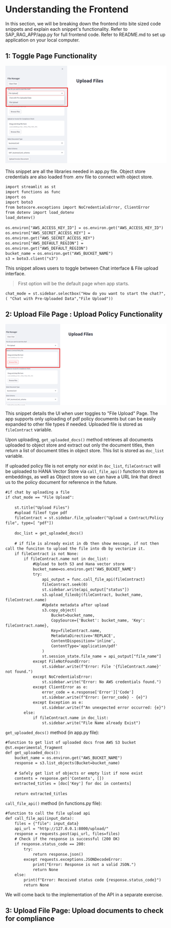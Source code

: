 # Understanding the Frontend 

In this section, we will be breaking down the frontend into bite sized code snippets and explain each snippet's functionality. Refer to SAP_RAG_APP/app.py for full frontend code. Refer to README.md to set up application on your local computer. 

## 1: Toggle Page Functionality 

![Toggle Page](assets/Togglechat.png)

This snippet are all the libraries needed in app.py file. Object store credentials are also loaded from .env file to connect with object store.
```
import streamlit as st 
import functions as func
import os
import boto3
from botocore.exceptions import NoCredentialsError, ClientError
from dotenv import load_dotenv
load_dotenv()

os.environ["AWS_ACCESS_KEY_ID"] = os.environ.get("AWS_ACCESS_KEY_ID")
os.environ["AWS_SECRET_ACCESS_KEY"] = os.environ.get("AWS_SECRET_ACCESS_KEY")
os.environ["AWS_DEFAULT_REGION"] = os.environ.get("AWS_DEFAULT_REGION")
bucket_name = os.environ.get("AWS_BUCKET_NAME")
s3 = boto3.client("s3")
```

This snippet allows users to toggle between Chat interface & File upload interface. 
> First option will be the default page when app starts. 
```
chat_mode = st.sidebar.selectbox("How do you want to start the chat?", ( "Chat with Pre-Uploaded Data","File Upload"))
```

## 2: Upload File Page : Upload Policy Functionality 

![Upload Policy](assets/UploadPolicy.png)

This snippet details the UI when user toggles to "File Upload" Page. The app supports only uploading of pdf policy documents but can be easily expanded to other file types if needed. Uploaded file is stored as ``fileContract`` variable.

Upon uploading, ``get_uploaded_docs()`` method retrieves all documents uploaded to object store and extract out only the document titles, then return a list of document titles in object store. This list is stored as ``doc_list`` variable.

If uploaded policy file is not empty nor exist in ``doc_list``, ``fileContract`` will be uploaded to HANA Vector Store via ``call_file_api()`` function to store as embeddings, as well as Object store so we can have a URL link that direct us to the policy document for reference in the future.
```
#if chat by uploading a file
if chat_mode == "File Upload":

    st.title("Upload Files")
    #upload fileof type pdf
    fileContract = st.sidebar.file_uploader("Upload a Contract/Policy file", type=[ "pdf"])

    doc_list = get_uploaded_docs()

    # if file is already exist in db then show message, if not then call the funciton to upload the file into db by vectorize it.
    if fileContract is not None:
        if fileContract.name not in doc_list:
            #Upload to both S3 and Hana vector store
            bucket_name=os.environ.get("AWS_BUCKET_NAME")
            try:
                api_output = func.call_file_api(fileContract)
                fileContract.seek(0)
                st.sidebar.write(api_output["status"])
                s3.upload_fileobj(fileContract, bucket_name, fileContract.name)
                #Update metadata after upload
                s3.copy_object(
                    Bucket=bucket_name,
                    CopySource={'Bucket': bucket_name, 'Key': fileContract.name},
                    Key=fileContract.name,
                    MetadataDirective='REPLACE',
                    ContentDisposition='inline',
                    ContentType='application/pdf'
                )
                st.session_state.file_name = api_output["file_name"]
            except FileNotFoundError:
                st.sidebar.write(f"Error: File '{fileContract.name}' not found.")
            except NoCredentialsError:
                st.sidebar.write("Error: No AWS credentials found.")
            except ClientError as e:
                error_code = e.response['Error']['Code']
                st.sidebar.write(f"Error: {error_code} - {e}")
            except Exception as e:
                st.sidebar.write(f"An unexpected error occurred: {e}")
        else:
            if fileContract.name in doc_list:
                st.sidebar.write("File Name already Exist")
```

``get_uploaded_docs()`` method (in app.py file):
```
#function to get list of uploaded docs from AWS S3 bucket 
@st.experimental_fragment
def get_uploaded_docs():
    bucket_name = os.environ.get("AWS_BUCKET_NAME")
    response = s3.list_objects(Bucket=bucket_name)

    # Safely get list of objects or empty list if none exist
    contents = response.get('Contents', [])
    extracted_titles = [doc['Key'] for doc in contents]

    return extracted_titles
```

``call_file_api()`` method (in functions.py file):
```
#function to call the file upload api
def call_file_api(input_data):
    files = {"file": input_data}
    api_url = "http://127.0.0.1:8000/upload/"
    response = requests.post(api_url, files=files)
    # Check if the response is successful (200 OK)
    if response.status_code == 200:
        try:
            return response.json()
        except requests.exceptions.JSONDecodeError:
            print("Error: Response is not a valid JSON.")
            return None
    else:
        print(f"Error: Received status code {response.status_code}")
        return None
```
We will come back to the implementation of the API in a separate exercise. 

## 3: Upload File Page: Upload documents to check for compliance
